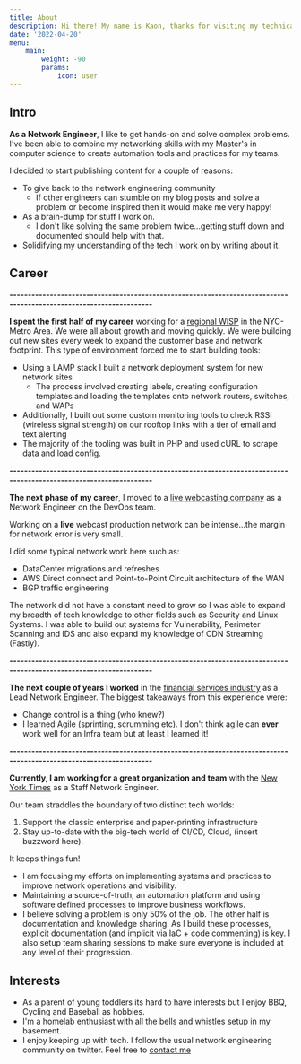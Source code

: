 ```yaml
---
title: About
description: Hi there! My name is Kaon, thanks for visiting my technical blog.
date: '2022-04-20'
menu:
    main: 
        weight: -90
        params:
            icon: user
---
```

## Intro
**As a Network Engineer**, I like to get hands-on and solve complex problems. I've been able to combine my 
networking skills with my Master's in computer science to create automation tools and practices for my teams.

I decided to start publishing content for a couple of reasons:
* To give back to the network engineering community
    * If other engineers can stumble on my blog posts and solve a problem or become inspired then it would make me very happy!
* As a brain-dump for stuff I work on.
    * I don't like solving the same problem twice...getting stuff down and documented should help with that.
* Solidifying my understanding of the tech I work on by writing about it.

## Career
**-------------------------------------------------------------------------------------------------------------------**

**I spent the first half of my career** working for a [regional WISP](https://naturalwireless.com/) in the NYC-Metro Area.
We were all about growth and moving quickly. We were building out new sites every week to expand the customer base and network footprint.
This type of environment forced me to start building tools:
* Using a LAMP stack I built a network deployment system for new network sites
    * The process involved creating labels, creating configuration templates and loading the templates onto network routers, switches, and WAPs
* Additionally, I built out some custom monitoring tools to check RSSI (wireless signal strength) on our rooftop links with a tier of email and text alerting
* The majority of the tooling was built in PHP and used cURL to scrape data and load config.

**-------------------------------------------------------------------------------------------------------------------**

**The next phase of my career**, I moved to a [live webcasting company](https://www.pgi.com/virtual-events/webcast/) as a Network Engineer on the DevOps team.

Working on a **live** webcast production network can be intense...the margin for network error is very small.

I did some typical network work here such as:
* DataCenter migrations and refreshes
* AWS Direct connect and Point-to-Point Circuit architecture of the WAN 
* BGP traffic engineering

The network did not have a constant need to grow so I was able to expand my breadth of tech knowledge to other fields such as Security and Linux Systems.
I was able to build out systems for Vulnerability, Perimeter Scanning and IDS and also expand my knowledge of CDN Streaming (Fastly). 

**-------------------------------------------------------------------------------------------------------------------**

**The next couple of years I worked** in the [financial services industry](https://invesco.com) as a Lead Network Engineer. 
The biggest takeaways from this experience were:
* Change control is a thing (who knew?)
* I learned Agile (sprinting, scrumming etc). I don't think agile can **ever** work well
for an Infra team but at least I learned it!

**-------------------------------------------------------------------------------------------------------------------**

**Currently, I am working for a great organization and team** with the [New York Times](https://nytimes.com) as a Staff Network Engineer.

Our team straddles the boundary of two distinct tech worlds: 
1. Support the classic enterprise and paper-printing infrastructure
2. Stay up-to-date with the big-tech world of CI/CD, Cloud, (insert buzzword here). 

It keeps things fun!

* I am focusing my efforts on implementing systems and practices to improve network operations and visibility. 
* Maintaining a source-of-truth, an automation platform and using software defined processes to improve business workflows.
* I believe solving a problem is only 50% of the job. The other half is documentation and knowledge sharing. As I build
these processes, explicit documentation (and implicit via IaC + code commenting) is key. 
I also setup team sharing sessions to make sure everyone is included at any level of their progression. 

## Interests
* As a parent of young toddlers its hard to have interests but I enjoy BBQ, Cycling and Baseball as hobbies.
* I'm a homelab enthusiast with all the bells and whistles setup in my basement. 
* I enjoy keeping up with tech. I follow the usual network engineering community on twitter. 
Feel free to [contact me](https://twitter.com/Kaon_123)